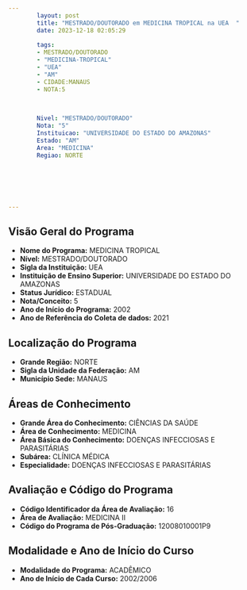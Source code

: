 ```yaml
---
        layout: post
        title: "MESTRADO/DOUTORADO em MEDICINA TROPICAL na UEA  "
        date: 2023-12-18 02:05:29
     
        tags:
        - MESTRADO/DOUTORADO
        - "MEDICINA-TROPICAL"
        - "UEA"
        - "AM"
        - CIDADE:MANAUS
        - NOTA:5
        
       

        Nivel: "MESTRADO/DOUTORADO"
        Nota: "5"
        Instituicao: "UNIVERSIDADE DO ESTADO DO AMAZONAS"
        Estado: "AM"
        Area: "MEDICINA"
        Regiao: NORTE
        
        
        
        
        
        
---
```

## Visão Geral do Programa
- **Nome do Programa:** MEDICINA TROPICAL
- **Nível:** MESTRADO/DOUTORADO
- **Sigla da Instituição:** UEA
- **Instituição de Ensino Superior:** UNIVERSIDADE DO ESTADO DO AMAZONAS
- **Status Jurídico:** ESTADUAL
- **Nota/Conceito:** 5
- **Ano de Início do Programa:** 2002
- **Ano de Referência do Coleta de dados:** 2021

## Localização do Programa
- **Grande Região:** NORTE
- **Sigla da Unidade da Federação:** AM
- **Município Sede:** MANAUS

## Áreas de Conhecimento
- **Grande Área do Conhecimento:** CIÊNCIAS DA SAÚDE
- **Área de Conhecimento:** MEDICINA
- **Área Básica do Conhecimento:** DOENÇAS INFECCIOSAS E PARASITÁRIAS
- **Subárea:** CLÍNICA MÉDICA
- **Especialidade:** DOENÇAS INFECCIOSAS E PARASITÁRIAS

## Avaliação e Código do Programa
- **Código Identificador da Área de Avaliação:** 16
- **Área de Avaliação:** MEDICINA II
- **Código do Programa de Pós-Graduação:** 12008010001P9


## Modalidade e Ano de Início do Curso
- **Modalidade do Programa:** ACADÊMICO
- **Ano de Início de Cada Curso:** 2002/2006

